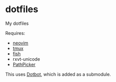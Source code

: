 # dotfiles

My dotfiles

Requires:

- [neovim](https://neovim.io/) 
- [tmux](https://github.com/tmux/tmux)
- [fish](http://fishshell.com/)
- rxvt-unicode
- [PathPicker](https://facebook.github.io/PathPicker/)

This uses [Dotbot](https://github.com/anishathalye/dotbot), which is added as a submodule.